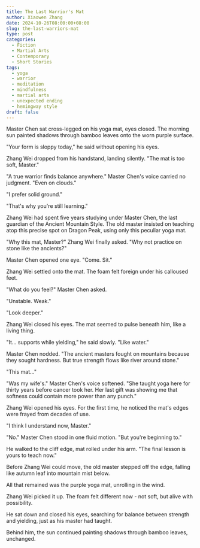 ```yaml
---
title: The Last Warrior's Mat
author: Xiaowen Zhang
date: 2024-10-26T08:00:00+08:00
slug: the-last-warriors-mat
type: post
categories:
  - Fiction
  - Martial Arts
  - Contemporary
  - Short Stories
tags:
  - yoga
  - warrior
  - meditation
  - mindfulness
  - martial arts
  - unexpected ending
  - hemingway style
draft: false
---
```


Master Chen sat cross-legged on his yoga mat, eyes closed. The morning sun painted shadows through bamboo leaves onto the worn purple surface.

"Your form is sloppy today," he said without opening his eyes.

Zhang Wei dropped from his handstand, landing silently. "The mat is too soft, Master."

"A true warrior finds balance anywhere." Master Chen's voice carried no judgment. "Even on clouds."

"I prefer solid ground."

"That's why you're still learning."

Zhang Wei had spent five years studying under Master Chen, the last guardian of the Ancient Mountain Style. The old master insisted on teaching atop this precise spot on Dragon Peak, using only this peculiar yoga mat.

"Why this mat, Master?" Zhang Wei finally asked. "Why not practice on stone like the ancients?"

Master Chen opened one eye. "Come. Sit."

Zhang Wei settled onto the mat. The foam felt foreign under his calloused feet.

"What do you feel?" Master Chen asked.

"Unstable. Weak."

"Look deeper."

Zhang Wei closed his eyes. The mat seemed to pulse beneath him, like a living thing.

"It... supports while yielding," he said slowly. "Like water."

Master Chen nodded. "The ancient masters fought on mountains because they sought hardness. But true strength flows like river around stone."

"This mat..."

"Was my wife's." Master Chen's voice softened. "She taught yoga here for thirty years before cancer took her. Her last gift was showing me that softness could contain more power than any punch."

Zhang Wei opened his eyes. For the first time, he noticed the mat's edges were frayed from decades of use.

"I think I understand now, Master."

"No." Master Chen stood in one fluid motion. "But you're beginning to."

He walked to the cliff edge, mat rolled under his arm. "The final lesson is yours to teach now."

Before Zhang Wei could move, the old master stepped off the edge, falling like autumn leaf into mountain mist below.

All that remained was the purple yoga mat, unrolling in the wind.

Zhang Wei picked it up. The foam felt different now - not soft, but alive with possibility.

He sat down and closed his eyes, searching for balance between strength and yielding, just as his master had taught.

Behind him, the sun continued painting shadows through bamboo leaves, unchanged.